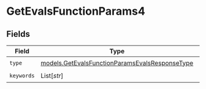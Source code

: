 # GetEvalsFunctionParams4


## Fields

| Field                                                                                                  | Type                                                                                                   | Required                                                                                               | Description                                                                                            |
| ------------------------------------------------------------------------------------------------------ | ------------------------------------------------------------------------------------------------------ | ------------------------------------------------------------------------------------------------------ | ------------------------------------------------------------------------------------------------------ |
| `type`                                                                                                 | [models.GetEvalsFunctionParamsEvalsResponseType](../models/getevalsfunctionparamsevalsresponsetype.md) | :heavy_check_mark:                                                                                     | N/A                                                                                                    |
| `keywords`                                                                                             | List[*str*]                                                                                            | :heavy_check_mark:                                                                                     | N/A                                                                                                    |